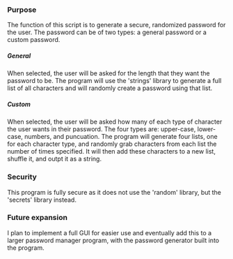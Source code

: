 ### Purpose
The function of this script is to generate a secure, randomized password for the user. The password can be of two types: a general password or a custom password.

##### General
When selected, the user will be asked for the length that they want the password to be. 
The program will use the 'strings' library to generate a full list of all characters and will randomly create a password using that list.

##### Custom
When selected, the user will be asked how many of each type of character the user wants in their password. The four types are: upper-case, lower-case, numbers, and puncuation.
The program will generate four lists, one for each character type, and randomly grab characters from each list the number of times specified. 
It will then add these characters to a new list, shuffle it, and outpt it as a string.

### Security
This program is fully secure as it does not use the 'random' library, but the 'secrets' library instead.

### Future expansion
I plan to implement a full GUI for easier use and eventually add this to a larger password manager program, with the password generator built into the program.
